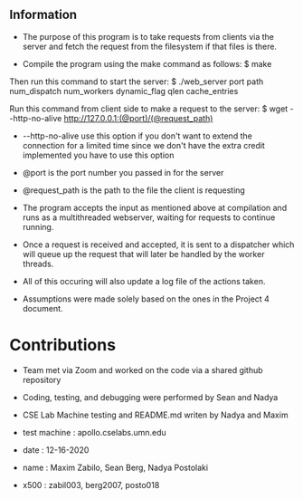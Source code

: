 ## Information

* The purpose of this program is to take requests from clients via the server and fetch the request from the filesystem if that files is there.

* Compile the program using the make command as follows:
$ make

Then run this command to start the server:
$ ./web_server port path num_dispatch num_workers dynamic_flag qlen cache_entries

Run this command from client side to make a request to the server:
$ wget --http-no-alive http://127.0.0.1:(@port)/(@request_path)

* --http-no-alive use this option if you don't want to extend the connection for a limited time since we don't have the extra credit implemented you have to use this option
* @port is the port number you passed in for the server
* @request_path is the path to the file the client is requesting

* The program accepts the input as mentioned above at compilation and runs as a multithreaded webserver, waiting for requests to continue running. 
* Once a request is received and accepted, it is sent to a dispatcher which will queue up the request that will later be handled by the worker threads. 
* All of this occuring will also update a log file of the actions taken.

* Assumptions were made solely based on the ones in the Project 4 document.

# Contributions
* Team met via Zoom and worked on the code via a shared github repository
* Coding, testing, and debugging were performed by Sean and Nadya
* CSE Lab Machine testing and README.md writen by Nadya and Maxim

* test machine : apollo.cselabs.umn.edu
* date : 12-16-2020
* name : Maxim Zabilo, Sean Berg, Nadya Postolaki
* x500 : zabil003, berg2007, posto018
